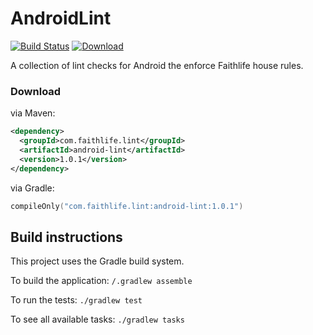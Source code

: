 AndroidLint
===========

[![Build Status](https://github.com/Faithlife/AndroidLint/workflows/build/badge.svg)](https://github.com/Faithlife/AndroidLint/actions?workflow=build)
[![Download](https://api.bintray.com/packages/faithlife/maven/android-lint/images/download.svg)](https://bintray.com/faithlife/maven/android-lint/_latestVersion)

A collection of lint checks for Android the enforce Faithlife house rules.


### Download

via Maven:

```xml
<dependency>
  <groupId>com.faithlife.lint</groupId>
  <artifactId>android-lint</artifactId>
  <version>1.0.1</version>
</dependency>
```

via Gradle:

```kotlin
compileOnly("com.faithlife.lint:android-lint:1.0.1")
```

## Build instructions

This project uses the Gradle build system.

To build the application: `/.gradlew assemble`

To run the tests: `./gradlew test`

To see all available tasks: `./gradlew tasks`
